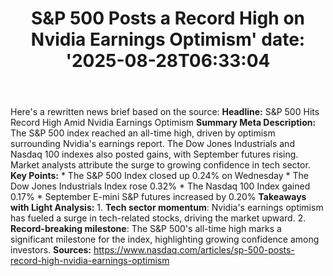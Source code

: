 ﻿---
title: "S&P 500 Posts a Record High on Nvidia Earnings Optimism'
date: '2025-08-28T06:33:04"
category: "Markets"
summary: ""
slug: "sp 500 posts a record high on nvidia earnings optimism"
source_urls:
  - "https://www.nasdaq.com/articles/sp-500-posts-record-high-nvidia-earnings-optimism"
seo:
  title: "S&P 500 Posts a Record High on Nvidia Earnings Optimism | Hash n Hedge'
  description: '"
  keywords: ["news", "markets", "brief"]
---
Here's a rewritten news brief based on the source:  **Headline:** S&P 500 Hits Record High Amid Nvidia Earnings Optimism  **Summary Meta Description:** The S&P 500 index reached an all-time high, driven by optimism surrounding Nvidia's earnings report. The Dow Jones Industrials and Nasdaq 100 indexes also posted gains, with September futures rising. Market analysts attribute the surge to growing confidence in tech sector.  **Key Points:**  * The S&P 500 Index closed up 0.24% on Wednesday * The Dow Jones Industrials Index rose 0.32% * The Nasdaq 100 Index gained 0.17% * September E-mini S&P futures increased by 0.20%  **Takeaways with Light Analysis:**  1. **Tech sector momentum**: Nvidia's earnings optimism has fueled a surge in tech-related stocks, driving the market upward. 2. **Record-breaking milestone**: The S&P 500's all-time high marks a significant milestone for the index, highlighting growing confidence among investors.  **Sources:**  https://www.nasdaq.com/articles/sp-500-posts-record-high-nvidia-earnings-optimism 
